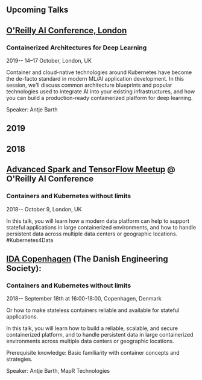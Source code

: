 ## Upcoming Talks ##

## [O'Reilly AI Conference, London](https://conferences.oreilly.com/artificial-intelligence/ai-eu)

### Containerized Architectures for Deep Learning ###

2019-- 14–17 October, London, UK

Container and cloud-native technologies around Kubernetes have become the de-facto standard in modern ML/AI application development. In this session, we’ll discuss common architecture blueprints and popular technologies used to integrate AI into your existing infrastructures, and how you can build a production-ready containerized platform for deep learning.

Speaker: Antje Barth


## 2019 ##


## 2018 ##

## [Advanced Spark and TensorFlow Meetup](https://www.meetup.com/Advanced-Spark-and-TensorFlow-Meetup/) @ O'Reilly AI Conference

### Containers and Kubernetes without limits ###

2018-- October 9, London, UK 

In this talk, you will learn how a modern data platform can help to support stateful applications in large containerized environments, and how to handle persistent data across multiple data centers or geographic locations. #Kubernetes4Data

## [IDA Copenhagen](https://english.ida.dk/) (The Danish Engineering Society): ##

### Containers and Kubernetes without limits ###

2018-- September 18th at 16:00-18:00, Copenhagen, Denmark

Or how to make stateless containers reliable and available for stateful applications.

In this talk, you will learn how to build a reliable, scalable, and secure containerized platform, and to handle persistent data in large containerized environments across multiple
data centers or geographic locations.

Prerequisite knowledge: Basic familiarity with container concepts and strategies.

Speaker: Antje Barth, MapR Technologies
